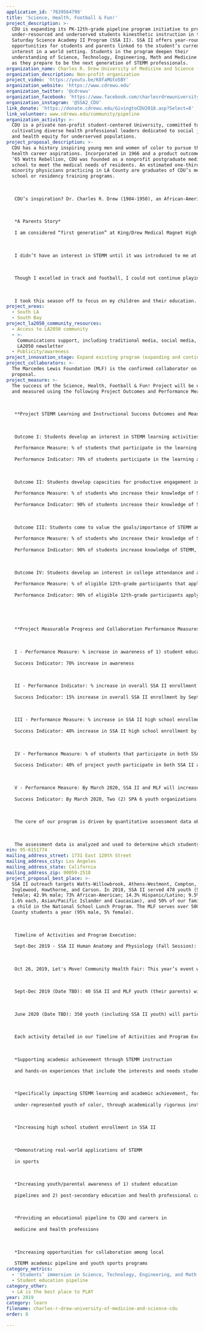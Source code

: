 ```yaml
---
application_id: '7639564799'
title: 'Science, Health, Football & Fun!'
project_description: >-
  CDU is expanding its PK-12th-grade pipeline program initiative to provide
  under-resourced and underserved students kinesthetic instruction in the
  Saturday Science Academy II Program (SSA II). SSA II offers year-round
  opportunities for students and parents linked to the student’s current
  interest in a world setting. Students in the program deepen their
  understanding of Science, Technology, Engineering, Math and Medicine (STEMM),
  as they prepare to be the next generation of STEMM professionals.
organization_name: Charles R. Drew University of Medicine and Science (CDU)
organization_description: Non-profit organization
project_video: 'https://youtu.be/K8faMGto5BY'
organization_website: 'https://www.cdrewu.edu'
organization_twitter: '@cdrewu'
organization_facebook: 'https://www.facebook.com/charlesrdrewuniversity/'
organization_instagram: '@SSA2_CDU'
link_donate: 'https://donate.cdrewu.edu/GivingtoCDU2018.asp?Select=8'
link_volunteer: www.cdrewu.edu/community/pipeline
organization_activity: >-
  CDU is a private non-profit student-centered University, committed to
  cultivating diverse health professional leaders dedicated to social justice
  and health equity for underserved populations.
project_proposal_description: >-
  CDU has a history inspiring young men and women of color to pursue their
  health career aspirations. Incorporated in 1966 and a product outcome of the
  ’65 Watts Rebellion, CDU was founded as a nonprofit postgraduate medical
  school to meet the medical needs of residents. An estimated one-third of
  minority physicians practicing in LA County are graduates of CDU’s medical
  school or residency training programs. 
   
   
   
   CDU’s inspiration? Dr. Charles R. Drew (1904-1950), an African-American physician/surgeon who overcame long odds and racism. In this tradition, through SSA, CDU’s flagship pipeline program, thousands of youth have become SSA teachers, mentors, health professionals, and SSA parents are continuing the circle of inspiration, enrolling their children and grandchildren. 
   
   
   
   *A Parents Story*
   
   I am considered “first generation” at King/Drew Medical Magnet High School of Medicine and Science. It opened in 1998 and is where I began my journey in what is now called STEM. My four children currently attend SSA II, and they enjoy learning about the human body, science, and math. SSA II has had a major impact on them -- I see the difference it has made in each of them.
   
   
   
   I didn’t have an interest in STEMM until it was introduced to me at King/Drew High School. As students, we would go across the street to Martin Luther King Hospital as part of our curriculum. There, I was assigned to Emergency/Triage (ER), working hands-on with patients and doctors. In 2001, my junior year of high school, I was asked to be an SSA tutor, tutoring 3rd-4th-graders in Biology (also a great interest of mine). The students were very interested as well. Some subjects were fairly new to a lot of us, but being in SSA made you want to go into medicine.
   
   
   
   Though I excelled in track and football, I could not continue playing. My parents wanted me to attend the magnet school and focus on my schooling, rather than sports. Today, I am still somewhat in the medical field serving as a Wildland Firefighter, where I also save lives.
   
   
   
   I took this season off to focus on my children and their education. SSA was the first step. I knew that whenever I had kids, they would come to SSA. SSA II prepares youth for what’s ahead -- educationally, for careers, and life.
project_areas:
  - South LA
  - South Bay
project_la2050_community_resources:
  - Access to LA2050 community
  - >-
    Communications support, including traditional media, social media, and
    LA2050 newsletter
  - Publicity/awareness
project_innovation_stage: Expand existing program (expanding and continuing ongoing successful projects)
project_collaborators: >-
  The Marcedes Lewis Foundation (MLF) is the confirmed collaborator on this
  proposal.
project_measure: >-
  The success of the Science, Health, Football & Fun! Project will be defined
  and measured using the following Project Outcomes and Performance Measures: 
   
   
   
   **Project STEMM Learning and Instructional Success Outcomes and Measures:
   
   
   
   Outcome I: Students develop an interest in STEMM learning activities and physical activity/sports. 
   
   Performance Measure: % of students that participate in the learning activities (human anatomy and physiology session, the football camp and Let's Move! event)
   
   Performance Indicator: 70% of students participate in the learning activities (human anatomy and physiology session, the football camp and Let's Move! event)
   
   
   
   Outcome II: Students develop capacities for productive engagement in STEM learning activities.
   
   Performance Measure: % of students who increase their knowledge of STEMM as measured by pre/post assessments
   
   Performance Indicator: 90% of students increase their knowledge of STEMM as measured by pre/post assessments
   
   
   
   Outcome III: Students come to value the goals/importance of STEMM and physical activity/sports in everyday life. 
   
   Performance Measure: % of students who increase their knowledge of STEMM, health care careers, physical activity, and sports as measured by pre/post assessments
   
   Performance Indicator: 90% of students increase knowledge of STEMM, health care careers, physical activity, and sports as measured by pre/post assessments
   
   
   
   Outcome IV: Students develop an interest in college attendance and a major in STEMM including sports medicine or kinesiology.
   
   Performance Measure: % of eligible 12th-grade participants that apply to a college or university, measured by the College Readiness Checklist.
   
   Performance Indicator: 90% of eligible 12th-grade participants apply to a college or university as measured by the College Readiness Checklist.
   
   
   
   
   
   **Project Measurable Progress and Collaboration Performance Measures and Success Indicators:
   
   
   
   I - Performance Measure: % increase in awareness of 1) student education pipelines, 2) the education pipeline to and through CDU to careers in medicine and health professions, and 3) post-secondary education and health professional careers matching their interest and participation in youth sports, measured by pre and post-program parent and youth surveys
   
   Success Indicator: 70% increase in awareness
   
   
   
   II - Performance Indicator: % increase in overall SSA II enrollment by September 2019
   
   Success Indicator: 15% increase in overall SSA II enrollment by September 2019
   
   
   
   III - Performance Measure: % increase in SSA II high school enrollment by February 2020
   
   Success Indicator: 40% increase in SSA II high school enrollment by February 2020
   
   
   
   IV - Performance Measure: % of students that participate in both SSA II and MLF activities, by June 2020
   
   Success Indicator: 40% of project youth participate in both SSA II and MLF activities, by June 2020
   
   
   
   V - Performance Measure: By March 2020, SSA II and MLF will increase opportunities for collaboration among local STEMM academic pipeline and youth sports programs, by organizing a STEMM and Youth Sports collaborative, targeting LA County SPA 6 youth organizations
   
   Success Indicator: By March 2020, Two (2) SPA 6 youth organizations will join the collaborative.
   
   
   
   The core of our program is driven by quantitative assessment data obtained from each student. Students will be evaluated at the beginning of the 8-week Human Anatomy and Physiology STEMM-focused session to gauge their subject content knowledge. Upon completing the eight-week programmatic session, students are given a post-test that is directly aligned with the Next Generation Science Standards curriculum in which they were actively engaged. (Annually, SSA II includes two other 8-week sessions; Marine Biology and Plant Life, Physical Science and Engineering).
   
   
   
   The assessment data is analyzed and used to determine which students may need additional educational support (i.e., weekly tutoring services). Also, the assessment process provides SSA II staff a benchmark of student capacity and knowledge on the subject matter. Qualitative assessments are also conducted using student and parent surveys, student research, and presentations.
ein: 95-6151774
mailing_address_street: 1731 East 120th Street
mailing_address_city: Los Angeles
mailing_address_state: California
mailing_address_zip: 90059-2518
project_proposal_best_place: >-
  SSA II outreach targets Watts-Willowbrook, Athens-Westmont, Compton,
  Inglewood, Hawthorne, and Carson. In 2018, SSA II served 478 youth (57.1%
  female; 42.9% male; 73% African-American; 14.3% Hispanic/Latino; 9.5% Other;
  1.6% each, Asian/Pacific Islander and Caucasian), and 50% of our families had
  a child in the National School Lunch Program. The MLF serves over 500 LA
  County students a year (95% male, 5% female).
   
   
   
   Timeline of Activities and Program Execution:
   
   Sept-Dec 2019 - SSA II Human Anatomy and Physiology (Fall Session): Including instructional and hands-on learning activities on the Human Body, related medical specialties and specialists, tutoring, critical thinking and SAT test-taking skills. Particular focus will be on Chronic Traumatic Encephalopathy (CTE), a neurodegenerative disease caused by repeated head injuries, Traumatic Brain Injury (TBI), and sports medicine.
   
   
   
   Oct 26, 2019, Let's Move! Community Health Fair: This year’s event will serve 350 SSA II and MLF youth, their families, and the local community. The event includes a run-walk event, health screenings, physical and mental health and wellness resources, and a mini-farmers market. Significant focus will be on providing information and resources addressing youth sports safety, CTE/TBI, and education and professional careers in the health professions.
   
    
   
   Sept-Dec 2019 (Date TBD): 40 SSA II and MLF youth (their parents) will attend the NFL's LA Chargers vs. Green Bay Packers football game or another local pro football game(based on ticket availability. As of 3/29, 29, 2019-20 NFL schedules were not published.
   
   
   
   June 2020 (Date TBD): 350 youth (including SSA II youth) will participate in the MLF’s Annual Youth Football Camp in Long Beach, CA. SSA II will bring a new dimension to the camp by adding educational activities for parents and youth focusing on sports medicine and careers in the health professions, essential CTE and TBI information, and resources, and a resulting increase in the participation of females.
   
   
   
   Each activity detailed in our Timeline of Activities and Program Execution will make measurable progress toward making LA the best place to LEARN (and PLAY) by:
   
   
   
   *Supporting academic achievement through STEMM instruction
   
   and hands-on experiences that include the interests and needs student and scholar-athletes
   
   
   
   *Specifically impacting STEMM learning and academic achievement, for
   
   under-represented youth of color, through academically rigorous instruction and hands-on learning
   
   
   
   *Increasing high school student enrollment in SSA II
   
   
   
   *Demonstrating real-world applications of STEMM
   
   in sports
   
   
   
   *Increasing youth/parental awareness of 1) student education
   
   pipelines and 2) post-secondary education and health professional careers matching their interest and participation in youth sports
   
   
   
   *Providing an educational pipeline to CDU and careers in
   
   medicine and health professions
   
   
   
   *Increasing opportunities for collaboration among local
   
   STEMM academic pipeline and youth sports programs
category_metrics:
  - 'Students’ immersion in Science, Technology, Engineering, and Math content'
  - Student education pipeline
category_other:
  - LA is the best place to PLAY
year: 2019
category: learn
filename: charles-r-drew-university-of-medicine-and-science-cdu
order: 8

---
```

